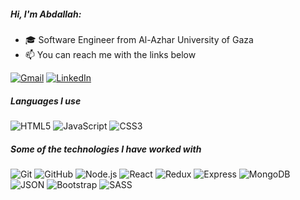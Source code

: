 ##### Hi, I'm Abdallah:

- 🎓 Software Engineer from Al-Azhar University of Gaza
- :mailbox: You can reach me with the links below

[![Gmail](https://img.shields.io/badge/-GMAIL-D14836?style=for-the-badge&logo=gmail&logoColor=white)](mailto:abdallahmyaltanna@gmail.com)
[![LinkedIn](https://img.shields.io/badge/-LINKEDIN-0077B5?style=for-the-badge&logo=linkedin&logoColor=white)](https://www.linkedin.com/in/abdallah-altanna-111327231/)

##### Languages I use

![HTML5](https://img.shields.io/badge/-HTML5-000000?style=flat&logo=html5)
![JavaScript](https://img.shields.io/badge/-JavaScript-000000?style=flat&logo=javascript)
![CSS3](https://img.shields.io/badge/-CSS3-000000?style=flat&logo=css3)

##### Some of the technologies I have worked with

![Git](https://img.shields.io/badge/-Git-222222?style=flat&logo=git&logoColor=F05032)
![GitHub](https://img.shields.io/badge/-GitHub-222222?style=flat&logo=github&logoColor=181717)
![Node.js](https://img.shields.io/badge/-Node.js-222222?style=flat&logo=node.js&logoColor=339933)
![React](https://img.shields.io/badge/-React-222222?style=flat&logo=React&logoColor=61DAFB)
![Redux](https://img.shields.io/badge/-Redux-222222?style=flat&logo=Redux)
![Express](https://img.shields.io/badge/-Express-222222?style=flat&logo=Express)
![MongoDB](https://img.shields.io/badge/-MongoDB-222222?style=flat&logo=MongoDB)
![JSON](https://img.shields.io/badge/-json-222222?style=flat&logo=json)
![Bootstrap](https://img.shields.io/badge/-Bootstrap-222222?style=flat&logo=Bootstrap)
![SASS](https://img.shields.io/badge/-SASS-222222?style=flat&logo=SASS)
